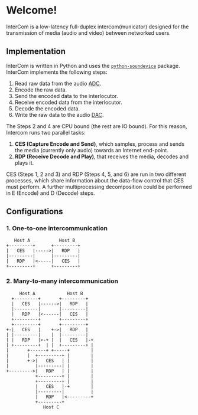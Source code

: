 # Welcome!

InterCom is a low-latency full-duplex intercom(municator) designed for the transmission of media (audio and video) between networked users. 

## Implementation

InterCom is written in Python and uses the [`python-soundevice`](https://python-sounddevice.readthedocs.io/) package. InterCom implements the following steps:

1. Read raw data from the audio [ADC](https://en.wikipedia.org/wiki/Analog-to-digital_converter).
2. Encode the raw data.
3. Send the encoded data to the interlocutor.
4. Receive encoded data from the interlocutor.
5. Decode the encoded data.
6. Write the raw data to the audio [DAC](https://en.wikipedia.org/wiki/Digital-to-analog_converter).

The Steps 2 and 4 are CPU bound (the rest are IO bound). For this reason, Intercom runs two parallel tasks:

1. **CES (Capture Encode and Send)**, which samples, process and sends the media (currently only audio) towards an Internet end-point.
2. **RDP (Receive Decode and Play)**, that receives the media, decodes and plays it.

CES (Steps 1, 2 and 3) and RDP (Steps 4, 5, and 6) are run in two different processes, which share information about the data-flow control that CES must perform. A further multiprocessing decomposition could be performed in E (Encode) and D (Decode) steps.

## Configurations

### 1. One-to-one intercommunication

```
   Host A           Host B
+---------+      +---------+
|   CES   |----->|   RDP   |
|---------|      |---------|
|   RDP   |<-----|   CES   |
+---------+      +---------+
```

### 2. Many-to-many intercommunication

```
     Host A            Host B
  +---------+       +---------+
  |   CES   |------>|   RDP   |
  |---------|       |---------|
  |   RDP   |<------|   CES   |
  +---------+       +---------+
  +---------+       +---------+
+-|   CES   |    +->|   RDP   |
| |---------|    |  |---------|
| |   RDP   |<-+ |  |   CES   |-+
| +---------+  | |  +---------+ |
|       +------+ +-----+        |
|       |  +---------+ |        |
|       +->|   CES   | |        |
|          |---------| |        |
+--------->|   RDP   | |        |
           +---------+ |        |
           +---------+ |        |
           |   CES   |-+        |
           |---------|          |
           |   RDP   |<---------+
           +---------+
              Host C          
```
